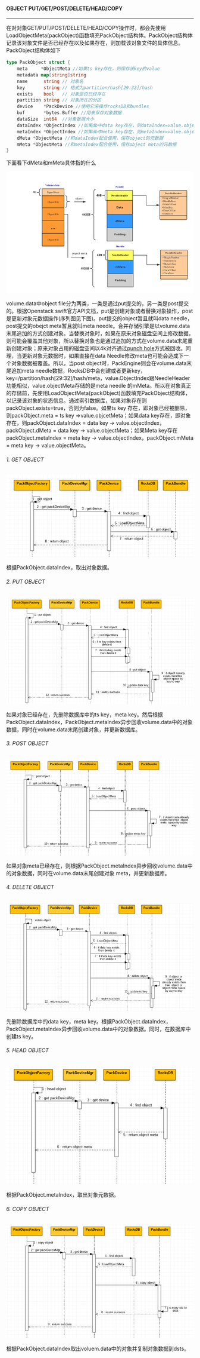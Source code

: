 #### OBJECT PUT/GET/POST/DELETE/HEAD/COPY

***

在对对象GET/PUT/POST/DELETE/HEAD/COPY操作时，都会先使用LoadObjectMeta(packObject)函数填充PackObject结构体。PackObject结构体记录该对象文件是否已经存在以及如果存在，则加载该对象文件的具体信息。PackObject结构体如下

```go
type PackObject struct {
	meta     *ObjectMeta //如果ts key存在，则保存该key的value
	metadata map[string]string 
	name      string // 对象名
  	key       string // 格式为partition/hash[29:32]/hash
	exists    bool   // 对象是否已经存在
	partition string // 对象所在的分区
	device    *PackDevice //使用它来操作rocksDB和bundles
	buf       *bytes.Buffer //用来保存对象数据
	dataSize  int64  //对象数据大小
	dataIndex *ObjectIndex //如果db中data key存在，则dataIndex=value.objectIndex。它是记录对象在volume中的位置
	metaIndex *ObjectIndex //如果db中meta key存在，则metaIndex=value.objectIndex。它是记录对象Meta在volume中的位置。
	dMeta *ObjectMeta //和dataIndex配合使用，保存object的元数据
	mMeta *ObjectMeta //和metaIndex配合使用，保存object meta的元数据
}
```

下面看下dMeta和mMeta具体指的什么

![put_volume](./img/put_volume.png)

volume.data中object file分为两类，一类是通过put提交的，另一类是post提交的。根据Openstack swift官方API文档，put是创建对象或者替换对象操作，post是更新对象元数据操作(序列图见下图)。put提交的object暂且就叫data needle，post提交的obejct meta暂且就叫meta needle。合并存储引擎是以volume.data末尾追加的方式创建对象。当替换对象时，如果在原来对象磁盘空间上修改数据，则可能会覆盖其他对象，所以替换对象也是通过追加的方式在volume.data末尾重新创建对象；原来对象占用的磁盘空间以4k对齐通过[punch hole](http://manpages.courier-mta.org/htmlman1/fallocate.1.html)方式被回收。同理，当更新对象元数据时，如果直接在data Needle修改meta也可能会造成下一个对象数据被覆盖。所以，当post object时，PackEngine则会在volume.data末尾追加meta needle数据，RocksDB中会创建或者更新key，key=/partition/hash[29:32]/hash/meta，value.ObjectIndex跟NeedleHeader功能相似，value.objectMeta存储的是meta needle 的mMeta。所以在对象真正的存储前，先使用LoadObjectMeta(packObject)函数填充PackObject结构体，以记录该对象的状态信息。通过索引数据库，如果对象存在则packObject.exists=true，否则为false。如果ts key 存在，即对象已经被删除，则packObject.meta = ts key =>value.objcetMeta；如果data key存在，即对象存在，则packObject.dataIndex = data key -> value.objectIndex，packObject.dMeta = data key -> value.objectMeta；如果Meta key存在packObject.metaIndex = meta key -> value.objectIndex，packObject.mMeta = meta key -> value.objectMeta。
###### 1. GET OBJECT

![get](./img/get.png)

根据PackObject.dataIndex，取出对象数据。

###### 2. PUT OBJECT

![put](./img/put.png)

如果对象已经存在，先删除数据库中的ts key，meta key。然后根据PackObject.dataIndex，PackObject.metaIndex异步回收volume.data中的对象数据，同时在volume.data末尾创建对象，并更新数据库。
###### 3. POST OBJECT

![post](./img/post.png)

如果对象meta已经存在，则根据PackObject.metaIndex异步回收volume.data中的对象数据，同时在volume.data末尾创建对象 meta，并更新数据库。

###### 4. DELETE OBJECT

![delete](./img/delete.png)

先删除数据库中的data key，meta key。根据PackObject.dataIndex，PackObject.metaIndex异步回收volume.data中的对象数据。同时，在数据库中创建ts key。

###### 5. HEAD OBJECT

![head](./img/head.png)

根据PackObject.metaIndex，取出对象元数据。

###### 6. COPY OBJECT

![copy](./img/copy.png)

根据PackObject.dataIndex取出voluem.data中的对象并复制对象数据到dsts。